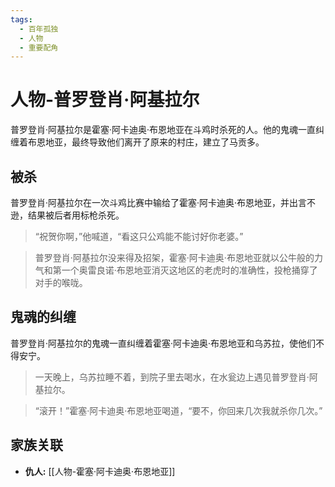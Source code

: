 ```yaml
---
tags:
  - 百年孤独
  - 人物
  - 重要配角
---
```


# 人物-普罗登肖·阿基拉尔

普罗登肖·阿基拉尔是霍塞·阿卡迪奥·布恩地亚在斗鸡时杀死的人。他的鬼魂一直纠缠着布恩地亚，最终导致他们离开了原来的村庄，建立了马贡多。

## 被杀

普罗登肖·阿基拉尔在一次斗鸡比赛中输给了霍塞·阿卡迪奥·布恩地亚，并出言不逊，结果被后者用标枪杀死。

> “祝贺你啊，”他喊道，“看这只公鸡能不能讨好你老婆。”

> 普罗登肖·阿基拉尔没来得及招架，霍塞·阿卡迪奥·布恩地亚就以公牛般的力气和第一个奥雷良诺·布恩地亚消灭这地区的老虎时的准确性，投枪捅穿了对手的喉咙。

## 鬼魂的纠缠

普罗登肖·阿基拉尔的鬼魂一直纠缠着霍塞·阿卡迪奥·布恩地亚和乌苏拉，使他们不得安宁。

> 一天晚上，乌苏拉睡不着，到院子里去喝水，在水瓮边上遇见普罗登肖·阿基拉尔。

> “滚开！”霍塞·阿卡迪奥·布恩地亚喝道，“要不，你回来几次我就杀你几次。”

## 家族关联

*   **仇人:** [[人物-霍塞·阿卡迪奥·布恩地亚]]
